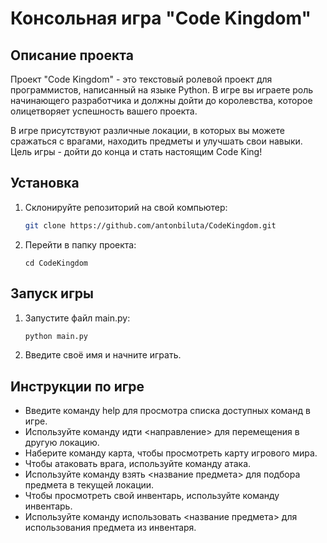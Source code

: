 # Консольная игра "Code Kingdom" 

## Описание проекта
Проект "Code Kingdom" - это текстовый ролевой проект для программистов, написанный на языке Python. В игре вы играете роль начинающего разработчика и должны дойти до королевства, которое олицетворяет успешность вашего проекта.

В игре присутствуют различные локации, в которых вы можете сражаться с врагами, находить предметы и улучшать свои навыки. Цель игры - дойти до конца и стать настоящим Code King!

## Установка
1. Склонируйте репозиторий на свой компьютер:
    ```bash
    git clone https://github.com/antonbiluta/CodeKingdom.git
    ```
2. Перейти в папку проекта:
    ```
    cd CodeKingdom
    ```

## Запуск игры
1. Запустите файл main.py:
    ```bash
    python main.py
    ```
2. Введите своё имя и начните играть.

## Инструкции по игре
* Введите команду help для просмотра списка доступных команд в игре.
* Используйте команду идти <направление> для перемещения в другую локацию.
* Наберите команду карта, чтобы просмотреть карту игрового мира.
* Чтобы атаковать врага, используйте команду атака.
* Используйте команду взять <название предмета> для подбора предмета в текущей локации.
* Чтобы просмотреть свой инвентарь, используйте команду инвентарь.
* Используйте команду использовать <название предмета> для использования предмета из инвентаря.

